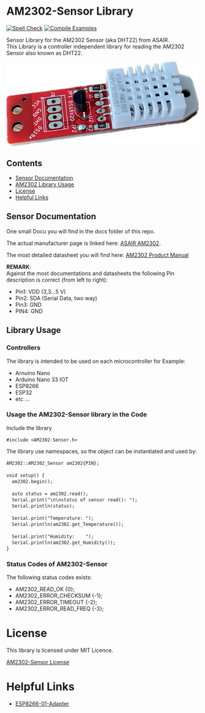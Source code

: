 # AM2302-Sensor Library
[![Spell Check](https://github.com/hasenradball/AM2302-Sensor/actions/workflows/spell_checker.yml/badge.svg)](https://github.com/hasenradball/AM2302-Sensor/actions/workflows/spell_checker.yml)
[![Compile Examples](https://github.com/hasenradball/AM2302-Sensor/actions/workflows/compile_examples.yml/badge.svg)](https://github.com/hasenradball/AM2302-Sensor/actions/workflows/compile_examples.yml)

Sensor Library for the AM2302 Sensor (aka DHT22) from ASAIR.<br>
This Library is a controller independent library for reading the AM2302 Sensor also known as DHT22.

![AM2302-Sensor Adapter](./docs/AM2302_sensor_adapter.png)


## Contents
* [Sensor Documentation](#sensor-documentation)
* [AM2302 Library Usage](#library-usage)
* [License](#license)
* [Helpful Links](#helpful-links)

## Sensor Documentation
One small Docu you will find in the docs folder of this repo.

The actual manufacturer page is linked here: [ASAIR AM2302](http://www.aosong.com/en/products-22.html).

The most detailed datasheet you will find here: [AM2302 Product Manual](http://akizukidenshi.com/download/ds/aosong/AM2302.pdf)


**REMARK**:<br>
Against the most documentations and datasheets the following Pin description is correct (from left to right):

* Pin1: VDD (3,3...5 V)
* Pin2: SDA (Serial Data, two way)
* Pin3: GND
* PIN4: GND


## Library Usage
### Controllers
The library is intended to be used on each microcontroller for Example:<br>
* Arnuino Nano
* Arduino Nano 33 IOT
* ESP8266
* ESP32
* etc ...

### Usage the AM2302-Sensor library in the Code
Include the library

```
#include <AM2302-Sensor.h>
```

The library use namespaces, so the object can be instantiated and used by:

```
AM2302::AM2302_Sensor am2302{PIN};

void setup() {
  am2302.begin();

  auto status = am2302.read();
  Serial.print("\n\nstatus of sensor read(): ");
  Serial.println(status);

  Serial.print("Temperature: ");
  Serial.println(am2302.get_Temperature());

  Serial.print("Humidity:    ");
  Serial.println(am2302.get_Humidity());
}

```
### Status Codes of AM2302-Sensor
The following status codes exists:

* AM2302_READ_OK          {0};
* AM2302_ERROR_CHECKSUM   {-1};
* AM2302_ERROR_TIMEOUT    {-2};
* AM2302_ERROR_READ_FREQ  {-3};


# License
This library is licensed under MIT Licence.

[AM2302-Sensor License](https://github.com/hasenradball/AM2302-Sensor/blob/master/LICENSE)


# Helpful Links
* [ESP8266-01-Adapter](https://esp8266-01-adapter.de)
